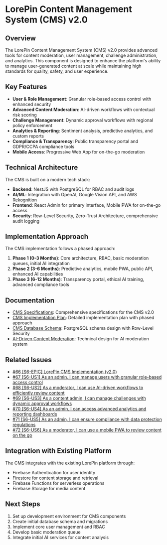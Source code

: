 # LorePin Content Management System (CMS) v2.0

## Overview

The LorePin Content Management System (CMS) v2.0 provides advanced tools for content moderation, user management, challenge administration, and analytics. This component is designed to enhance the platform's ability to manage user-generated content at scale while maintaining high standards for quality, safety, and user experience.

## Key Features

- **User & Role Management**: Granular role-based access control with enhanced security
- **Advanced Content Moderation**: AI-driven workflows with contextual risk scoring
- **Challenge Management**: Dynamic approval workflows with regional policy enforcement
- **Analytics & Reporting**: Sentiment analysis, predictive analytics, and custom reports
- **Compliance & Transparency**: Public transparency portal and GDPR/CCPA compliance tools
- **Mobile Access**: Progressive Web App for on-the-go moderation

## Technical Architecture

The CMS is built on a modern tech stack:

- **Backend**: NestJS with PostgreSQL for RBAC and audit logs
- **AI/ML**: Integration with OpenAI, Google Vision API, and AWS Rekognition
- **Frontend**: React Admin for primary interface, Mobile PWA for on-the-go access
- **Security**: Row-Level Security, Zero-Trust Architecture, comprehensive audit logging

## Implementation Approach

The CMS implementation follows a phased approach:

1. **Phase 1 (0-3 Months)**: Core architecture, RBAC, basic moderation queues, initial AI integration
2. **Phase 2 (3-6 Months)**: Predictive analytics, mobile PWA, public API, enhanced AI capabilities
3. **Phase 3 (6-12 Months)**: Transparency portal, ethical AI training, advanced compliance tools

## Documentation

- [CMS Specifications](./cms-specifications.md): Comprehensive specifications for the CMS v2.0
- [CMS Implementation Plan](./cms-implementation-plan.md): Detailed implementation plan with phased approach
- [CMS Database Schema](./cms-database-schema.md): PostgreSQL schema design with Row-Level Security
- [AI-Driven Content Moderation](./cms-ai-moderation.md): Technical design for AI moderation system

## Related Issues

- [#66 [S6-EPIC] LorePin CMS Implementation (v2.0)](https://github.com/fredadun/LorePinProjectV3/issues/66)
- [#67 [S6-US1] As an admin, I can manage users with granular role-based access control](https://github.com/fredadun/LorePinProjectV3/issues/67)
- [#68 [S6-US2] As a moderator, I can use AI-driven workflows to efficiently review content](https://github.com/fredadun/LorePinProjectV3/issues/68)
- [#69 [S6-US3] As a content admin, I can manage challenges with dynamic approval workflows](https://github.com/fredadun/LorePinProjectV3/issues/69)
- [#70 [S6-US4] As an admin, I can access advanced analytics and reporting dashboards](https://github.com/fredadun/LorePinProjectV3/issues/70)
- [#71 [S6-US5] As an admin, I can ensure compliance with data protection regulations](https://github.com/fredadun/LorePinProjectV3/issues/71)
- [#72 [S6-US6] As a moderator, I can use a mobile PWA to review content on the go](https://github.com/fredadun/LorePinProjectV3/issues/72)

## Integration with Existing Platform

The CMS integrates with the existing LorePin platform through:

- Firebase Authentication for user identity
- Firestore for content storage and retrieval
- Firebase Functions for serverless operations
- Firebase Storage for media content

## Next Steps

1. Set up development environment for CMS components
2. Create initial database schema and migrations
3. Implement core user management and RBAC
4. Develop basic moderation queue
5. Integrate initial AI services for content analysis
